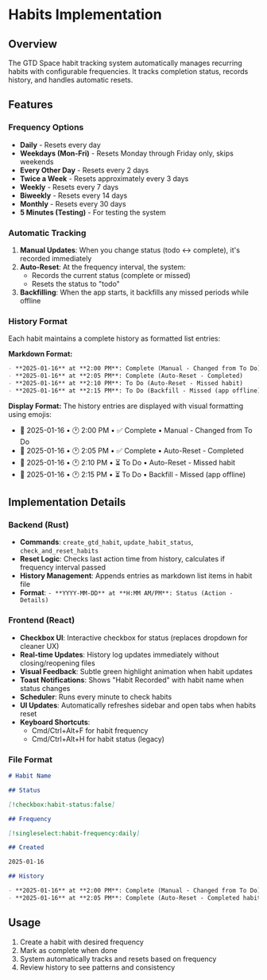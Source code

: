 # Habits Implementation

## Overview

The GTD Space habit tracking system automatically manages recurring habits with configurable frequencies. It tracks completion status, records history, and handles automatic resets.

## Features

### Frequency Options

- **Daily** - Resets every day
- **Weekdays (Mon-Fri)** - Resets Monday through Friday only, skips weekends
- **Every Other Day** - Resets every 2 days
- **Twice a Week** - Resets approximately every 3 days
- **Weekly** - Resets every 7 days
- **Biweekly** - Resets every 14 days
- **Monthly** - Resets every 30 days
- **5 Minutes (Testing)** - For testing the system

### Automatic Tracking

1. **Manual Updates**: When you change status (todo ↔ complete), it's recorded immediately
2. **Auto-Reset**: At the frequency interval, the system:
   - Records the current status (complete or missed)
   - Resets the status to "todo"
3. **Backfilling**: When the app starts, it backfills any missed periods while offline

### History Format

Each habit maintains a complete history as formatted list entries:

**Markdown Format:**

```markdown
- **2025-01-16** at **2:00 PM**: Complete (Manual - Changed from To Do)
- **2025-01-16** at **2:05 PM**: Complete (Auto-Reset - Completed)
- **2025-01-16** at **2:10 PM**: To Do (Auto-Reset - Missed habit)
- **2025-01-16** at **2:15 PM**: To Do (Backfill - Missed (app offline))
```

**Display Format:**
The history entries are displayed with visual formatting using emojis:

- 📅 2025-01-16 • 🕐 2:00 PM • ✅ Complete • Manual - Changed from To Do
- 📅 2025-01-16 • 🕐 2:05 PM • ✅ Complete • Auto-Reset - Completed
- 📅 2025-01-16 • 🕐 2:10 PM • ⏳ To Do • Auto-Reset - Missed habit
- 📅 2025-01-16 • 🕐 2:15 PM • ⏳ To Do • Backfill - Missed (app offline)

## Implementation Details

### Backend (Rust)

- **Commands**: `create_gtd_habit`, `update_habit_status`, `check_and_reset_habits`
- **Reset Logic**: Checks last action time from history, calculates if frequency interval passed
- **History Management**: Appends entries as markdown list items in habit file
- **Format**: `- **YYYY-MM-DD** at **H:MM AM/PM**: Status (Action - Details)`

### Frontend (React)

- **Checkbox UI**: Interactive checkbox for status (replaces dropdown for cleaner UX)
- **Real-time Updates**: History log updates immediately without closing/reopening files
- **Visual Feedback**: Subtle green highlight animation when habit updates
- **Toast Notifications**: Shows "Habit Recorded" with habit name when status changes
- **Scheduler**: Runs every minute to check habits
- **UI Updates**: Automatically refreshes sidebar and open tabs when habits reset
- **Keyboard Shortcuts**:
  - Cmd/Ctrl+Alt+F for habit frequency
  - Cmd/Ctrl+Alt+H for habit status (legacy)

### File Format

```markdown
# Habit Name

## Status

[!checkbox:habit-status:false]

## Frequency

[!singleselect:habit-frequency:daily]

## Created

2025-01-16

## History

- **2025-01-16** at **2:00 PM**: Complete (Manual - Changed from To Do)
- **2025-01-16** at **2:05 PM**: Complete (Auto-Reset - Completed habit)
```

## Usage

1. Create a habit with desired frequency
2. Mark as complete when done
3. System automatically tracks and resets based on frequency
4. Review history to see patterns and consistency
